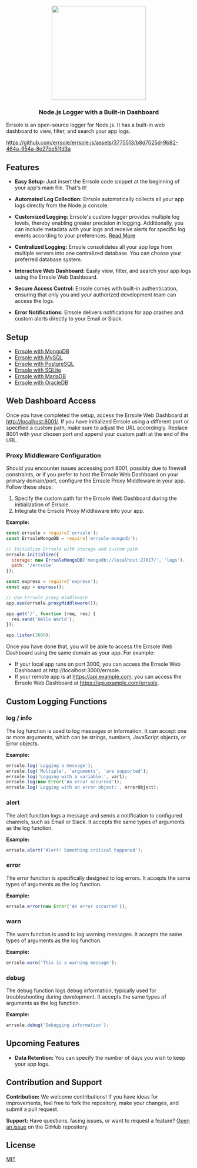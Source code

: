 <p align="center">
  <img src="https://github.com/errsole/errsole.js/assets/3775513/e7499016-cb28-488d-a47d-f1ba24804d2b" width="256"/>

  <h3 align="center">Node.js Logger with a Built-in Dashboard</h3>
</p>

Errsole is an open-source logger for Node.js. It has a built-in web dashboard to view, filter, and search your app logs.

https://github.com/errsole/errsole.js/assets/3775513/b8d7025d-9b82-464a-954a-8e27be51fd3a

## Features

* **Easy Setup:** Just insert the Errsole code snippet at the beginning of your app's main file. That's it!

* **Automated Log Collection:** Errsole automatically collects all your app logs directly from the Node.js console.

* **Customized Logging:** Errsole's custom logger provides multiple log levels, thereby enabling greater precision in logging. Additionally, you can include metadata with your logs and receive alerts for specific log events according to your preferences. [Read More](#custom-logging-functions)

* **Centralized Logging:** Errsole consolidates all your app logs from multiple servers into one centralized database. You can choose your preferred database system.

* **Interactive Web Dashboard:** Easily view, filter, and search your app logs using the Errsole Web Dashboard.

* **Secure Access Control:** Errsole comes with built-in authentication, ensuring that only you and your authorized development team can access the logs.

* **Error Notifications:** Errsole delivers notifications for app crashes and custom alerts directly to your Email or Slack.

## Setup

* [Errsole with MongoDB](docs/mongodb-storage.md)
* [Errsole with MySQL](docs/mysql-storage.md)
* [Errsole with PostgreSQL](docs/postgresql-storage.md)
* [Errsole with SQLite](docs/sqlite-storage.md)
* [Errsole with MariaDB](docs/mariadb-storage.md)
* [Errsole with OracleDB](docs/oracledb-storage.md)

## Web Dashboard Access

Once you have completed the setup, access the Errsole Web Dashboard at [http://localhost:8001/](http://localhost:8001/). If you have initialized Errsole using a different port or specified a custom path, make sure to adjust the URL accordingly. Replace 8001 with your chosen port and append your custom path at the end of the URL.

### Proxy Middleware Configuration

Should you encounter issues accessing port 8001, possibly due to firewall constraints, or if you prefer to host the Errsole Web Dashboard on your primary domain/port, configure the Errsole Proxy Middleware in your app. Follow these steps:

1. Specify the custom path for the Errsole Web Dashboard during the initialization of Errsole.
2. Integrate the Errsole Proxy Middleware into your app.

**Example:**

```javascript
const errsole = require('errsole');
const ErrsoleMongoDB = require('errsole-mongodb');

// Initialize Errsole with storage and custom path
errsole.initialize({
  storage: new ErrsoleMongoDB('mongodb://localhost:27017/', 'logs'),
  path: '/errsole'
});

const express = require('express');
const app = express();

// Use Errsole proxy middleware
app.use(errsole.proxyMiddleware());

app.get('/', function (req, res) {
  res.send('Hello World');
});

app.listen(3000);
```

Once you have done that, you will be able to access the Errsole Web Dashboard using the same domain as your app. For example:

* If your local app runs on port 3000, you can access the Errsole Web Dashboard at http://localhost:3000/errsole.
* If your remote app is at https://api.example.com, you can access the Errsole Web Dashboard at https://api.example.com/errsole.

## Custom Logging Functions

### log / info

The log function is used to log messages or information. It can accept one or more arguments, which can be strings, numbers, JavaScript objects, or Error objects.

**Example:**

```javascript
errsole.log('Logging a message');
errsole.log('Multiple', 'arguments', 'are supported');
errsole.log('Logging with a variable:', var1);
errsole.log(new Error('An error occurred'));
errsole.log('Logging with an error object:', errorObject);
```

### alert

The alert function logs a message and sends a notification to configured channels, such as Email or Slack. It accepts the same types of arguments as the log function.

**Example:**

```javascript
errsole.alert('Alert! Something critical happened');
```

### error

The error function is specifically designed to log errors. It accepts the same types of arguments as the log function.

**Example:**

```javascript
errsole.error(new Error('An error occurred'));
```

### warn

The warn function is used to log warning messages. It accepts the same types of arguments as the log function.

**Example:**

```javascript
errsole.warn('This is a warning message');
```

### debug

The debug function logs debug information, typically used for troubleshooting during development. It accepts the same types of arguments as the log function.

**Example:**

```javascript
errsole.debug('Debugging information');
```

## Upcoming Features

* **Data Retention:** You can specify the number of days you wish to keep your app logs.

## Contribution and Support

**Contribution:** We welcome contributions! If you have ideas for improvements, feel free to fork the repository, make your changes, and submit a pull request.

**Support:** Have questions, facing issues, or want to request a feature? [Open an issue](https://github.com/errsole/errsole.js/issues/new) on the GitHub repository.

## License

[MIT](LICENSE)
